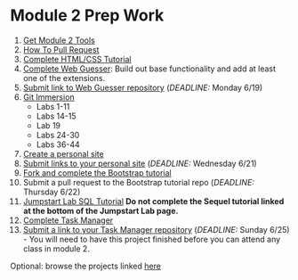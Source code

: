 # Module 2 Prep Work

1. [Get Module 2 Tools](details/tools.md)
1. [How To Pull Request](https://yangsu.github.io/pull-request-tutorial/)
1. [Complete HTML/CSS Tutorial](details/html-css.md)
1. [Complete Web Guesser](http://tutorials.jumpstartlab.com/projects/web_guesser.html): Build out base functionality and add at least one of the extensions.
1. [Submit link to Web Guesser repository](https://goo.gl/forms/V5gM1f9GTWRUSuWM2) (*DEADLINE:* Monday 6/19)
1. [Git Immersion](http://gitimmersion.com/)
    * Labs 1-11
    * Labs 14-15
    * Lab 19
    * Labs 24-30
    * Labs 36-44
1. [Create a personal site](details/personal-site.md)
1. [Submit links to your personal site](https://goo.gl/forms/YGG6z2pt5mx0wEwh2) (*DEADLINE:* Wednesday 6/21)
1. [Fork and complete the Bootstrap tutorial](https://github.com/s-espinosa/bootstrap_tutorial)
1. Submit a pull request to the Bootstrap tutorial repo (*DEADLINE:* Thursday 6/22)
1. [Jumpstart Lab SQL Tutorial](http://tutorials.jumpstartlab.com/topics/sql/fundamental_sql.html) **Do not complete the Sequel tutorial linked at the bottom of the Jumpstart Lab page.**
1. [Complete Task Manager](https://github.com/s-espinosa/task_manager_redux)
1. [Submit a link to your Task Manager repository](https://goo.gl/forms/4pPIkpn8bVfysaD23) (*DEADLINE:* Sunday 6/25) - You will need to have this project finished before you can attend any class in module 2.

Optional: browse the projects linked [here](details/additional.md)

